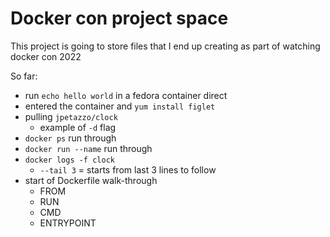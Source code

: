 # Docker con project space

This project is going to store files that I end up creating as part of watching docker con 2022

So far:

- run `echo hello world` in a fedora container direct
- entered the container and `yum install figlet`
- pulling `jpetazzo/clock`
  - example of `-d` flag
- `docker ps` run through
- `docker run --name` run through
- `docker logs -f clock`
  - `--tail 3` = starts from last 3 lines to follow
- start of Dockerfile walk-through
  - FROM
  - RUN
  - CMD
  - ENTRYPOINT

